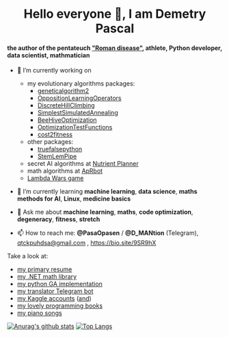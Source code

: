<h1 align="center">Hello everyone 👋, I am Demetry Pascal</h1>

#### the author of the pentateuch ["Roman disease"](https://github.com/PasaOpasen/RomanDisease), athlete, Python developer, data scientist, mathmatician

- 🔭 I’m currently working on
  * my evolutionary algorithms packages:
    * [geneticalgorithm2](https://github.com/PasaOpasen/geneticalgorithm2)
    * [OppositionLearningOperators](https://github.com/PasaOpasen/opp-op-pop-init)
    * [DiscreteHillClimbing](https://github.com/PasaOpasen/DiscreteHillClimbing)
    * [SimplestSimulatedAnnealing](https://github.com/PasaOpasen/SimplestSimulatedAnnealing)
    * [BeeHiveOptimization](https://github.com/PasaOpasen/BeehiveMethod)
    * [OptimizationTestFunctions](https://github.com/PasaOpasen/OptimizationTestFunctions)
    * [cost2fitness](https://github.com/PasaOpasen/cost2fitness)
  * other packages:
    * [truefalsepython](https://github.com/PasaOpasen/true-false-python)
    * [StemLemPipe](https://github.com/PasaOpasen/Stem-Lem-Pipeline)
  * secret AI algorithms at [Nutrient Planner](https://nplanner.ru)
  * math algorithms at [ApRbot](http://aprbot.com)
  * [Lambda Wars game](https://github.com/Sandern/lambdawars-game)

- 🌱 I’m currently learning **machine learning**, **data science**, **maths methods for AI**, **Linux**, **medicine basics**

- 💬 Ask me about **machine learning**, **maths**, **code optimization**, **degeneracy**, **fitness**, **stretch**
- 📫 How to reach me: **@PasaOpasen** / **@D_MANtion** (Telegram), qtckpuhdsa@gmail.com , https://bio.site/9SR9hX

Take a look at: 
* [my primary resume](https://github.com/PasaOpasen/PasaOpasen.github.io)
* [my .NET math library](https://github.com/PasaOpasen/MathClasses)
* [my python GA implementation](https://github.com/PasaOpasen/geneticalgorithm2)
* [my translator Telegram bot](https://github.com/PasaOpasen/TranslatorBot)
* [my Kaggle accounts](https://www.kaggle.com/demetrypascal) ([and](https://www.kaggle.com/demetrypascal2))
* [my lovely programming books](https://github.com/PasaOpasen/ProgrammingBooks)
* [my piano songs](https://gitlab.com/PasaOpasen/pasa-opasen-music/-/tree/master/Piano)

[![Anurag's github stats](https://github-readme-stats.vercel.app/api?username=PasaOpasen&show_icons=true)](https://github.com/anuraghazra/github-readme-stats)
[![Top Langs](https://github-readme-stats.vercel.app/api/top-langs/?username=PasaOpasen&hide=html,pascal,rich_text_format,c,jupyternotebook&langs_count=10&layout=compact)](https://github.com/anuraghazra/github-readme-stats)
